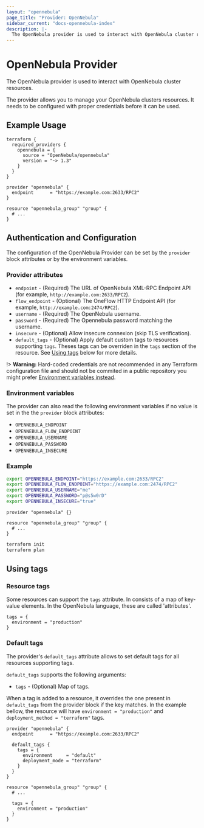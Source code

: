 ```yaml
---
layout: "opennebula"
page_title: "Provider: OpenNebula"
sidebar_current: "docs-opennebula-index"
description: |-
  The OpenNebula provider is used to interact with OpenNebula cluster resources.
---
```


# OpenNebula Provider

The OpenNebula provider is used to interact with OpenNebula cluster resources.

The provider allows you to manage your OpenNebula clusters resources.
It needs to be configured with proper credentials before it can be used.

## Example Usage

```hcl
terraform {
  required_providers {
    opennebula = {
      source = "OpenNebula/opennebula"
      version = "~> 1.3"
    }
  }
}

provider "opennebula" {
  endpoint      = "https://example.com:2633/RPC2"
}

resource "opennebula_group" "group" {
  # ...
}
```

## Authentication and Configuration

The configuration of the OpenNebula Provider can be set by the `provider` block attributes or by the environment variables.

### Provider attributes

* `endpoint` - (Required) The URL of OpenNebula XML-RPC Endpoint API (for example, `http://example.com:2633/RPC2`).
* `flow_endpoint` - (Optional) The OneFlow HTTP Endpoint API (for example, `http://example.com:2474/RPC2`).
* `username` - (Required) The OpenNebula username.
* `password` - (Required) The Opennebula password matching the username.
* `insecure` - (Optional) Allow insecure connexion (skip TLS verification).
* `default_tags` - (Optional) Apply default custom tags to resources supporting `tags`. Theses tags can be overriden in the `tags` section of the resource. See [Using tags](#using-tags) below for more details.

!> **Warning:** Hard-coded credentials are not recommended in any Terraform configuration file and should not be commited in a public repository you might prefer [Environment variables instead](#environment-variables).

### Environment variables

The provider can also read the following environment variables if no value is set in the the `provider` block attributes:

* `OPENNEBULA_ENDPOINT`
* `OPENNEBULA_FLOW_ENDPOINT`
* `OPENNEBULA_USERNAME`
* `OPENNEBULA_PASSWORD`
* `OPENNEBULA_INSECURE`

### Example

```bash
export OPENNEBULA_ENDPOINT="https://example.com:2633/RPC2"
export OPENNEBULA_FLOW_ENDPOINT="https://example.com:2474/RPC2"
export OPENNEBULA_USERNAME="me"
export OPENNEBULA_PASSWORD="p@s5w0rD"
export OPENNEBULA_INSECURE="true"
```

```hcl
provider "opennebula" {}

resource "opennebula_group" "group" {
  # ...
}
```

```bash
terraform init
terraform plan
```

## Using tags

### Resource tags

Some resources can support the `tags` attribute. In consists of a map of key-value elements. In the OpenNebula language, these are called 'attributes'.

```hcl
tags = {
  environment = "production"
}
```

### Default tags

The provider's `default_tags` attribute allows to set default tags for all resources supporting tags.

`default_tags` supports the following arguments:

* `tags` - (Optional) Map of tags.

When a tag is added to a resource, it overrides the one present in `default_tags` from the provider block if the key matches. In the example bellow, the resource will have `environment = "production"` and `deployment_method = "terraform"` tags.

```hcl
provider "opennebula" {
  endpoint      = "https://example.com:2633/RPC2"

  default_tags {
    tags = {
      environment     = "default"
      deployment_mode = "terraform"
    }
  }
}

resource "opennebula_group" "group" {
  # ...

  tags = {
    environment = "production"
  }
}
```
